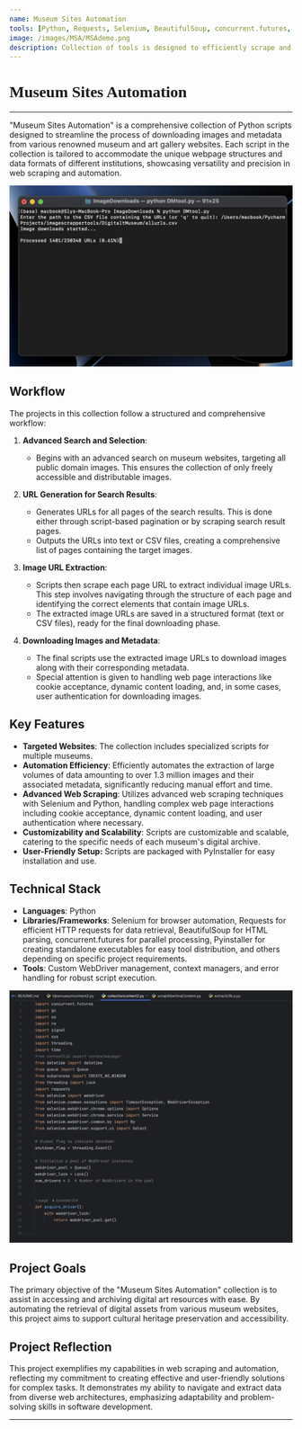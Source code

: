 ```yaml
---
name: Museum Sites Automation
tools: [Python, Requests, Selenium, BeautifulSoup, concurrent.futures, Pyinstaller, csv, Regex]
image: /images/MSA/MSAdemo.png
description: Collection of tools is designed to efficiently scrape and download content from websites.
---
```


<h1 style="font-family: Georgia;">Museum Sites Automation</h1>

---

"Museum Sites Automation" is a comprehensive collection of Python scripts designed to streamline the process of downloading images and metadata from various renowned museum and art gallery websites. Each script in the collection is tailored to accommodate the unique webpage structures and data formats of different institutions, showcasing versatility and precision in web scraping and automation.


![preview](/images/MSA/MSAdemo.png)


## Workflow
The projects in this collection follow a structured and comprehensive workflow:

1. **Advanced Search and Selection**:
   - Begins with an advanced search on museum websites, targeting all public domain images. This ensures the collection of only freely accessible and distributable images.

2. **URL Generation for Search Results**:
   - Generates URLs for all pages of the search results. This is done either through script-based pagination or by scraping search result pages.
   - Outputs the URLs into text or CSV files, creating a comprehensive list of pages containing the target images.

3. **Image URL Extraction**:
   - Scripts then scrape each page URL to extract individual image URLs. This step involves navigating through the structure of each page and identifying the correct elements that contain image URLs.
   - The extracted image URLs are saved in a structured format (text or CSV files), ready for the final downloading phase.

4. **Downloading Images and Metadata**:
   - The final scripts use the extracted image URLs to download images along with their corresponding metadata.
   - Special attention is given to handling web page interactions like cookie acceptance, dynamic content loading, and, in some cases, user authentication for downloading images.


## Key Features
- **Targeted Websites**: The collection includes specialized scripts for multiple museums.
- **Automation Efficiency**: Efficiently automates the extraction of large volumes of data amounting to over 1.3 million images and their associated metadata, significantly reducing manual effort and time.
- **Advanced Web Scraping**: Utilizes advanced web scraping techniques with Selenium and Python, handling complex web page interactions including cookie acceptance, dynamic content loading, and user authentication where necessary.
- **Customizability and Scalability**: Scripts are customizable and scalable, catering to the specific needs of each museum's digital archive.
- **User-Friendly Setup:** Scripts are packaged with PyInstaller for easy installation and use.

## Technical Stack
- **Languages**: Python
- **Libraries/Frameworks**: Selenium for browser automation, Requests for efficient HTTP requests for data retrieval, BeautifulSoup for HTML parsing, concurrent.futures for parallel processing, Pyinstaller for creating standalone executables for easy tool distribution, and others depending on specific project requirements.
- **Tools**: Custom WebDriver management, context managers, and error handling for robust script execution.

![preview](/images/MSA/MSAdemo2.png)

## Project Goals
The primary objective of the "Museum Sites Automation" collection is to assist in accessing and archiving digital art resources with ease. By automating the retrieval of digital assets from various museum websites, this project aims to support cultural heritage preservation and accessibility.

## Project Reflection
This project exemplifies my capabilities in web scraping and automation, reflecting my commitment to creating effective and user-friendly solutions for complex tasks. It demonstrates my ability to navigate and extract data from diverse web architectures, emphasizing adaptability and problem-solving skills in software development.

---
